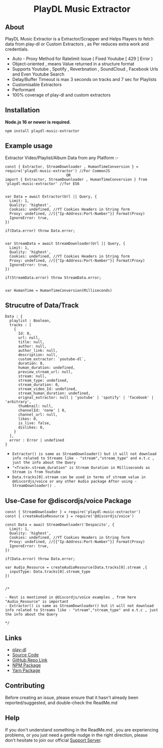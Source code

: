 <div align="center">
  <br />
  <br />
  <p>
<h1>PlayDL Music Extractor</h1>
  </p>
</div>

## About

PlayDL Music Extractor is a Extractor/Scrapper and Helps Players to fetch data from play-dl or Custom Extractors , as Per reduces extra work and credentials.

- Auto - Proxy Method for Ratelimit Issue ( Fixed Youtube [ 429 ] Error )
- Object-oriented , means Value returned in a structure format
- Supports Youtube , Spotify , Reverbnation , SoundCloud , Facebook Urls and Even Youtube Search
- Delay/Buffer Timeout is max 3 seconds on tracks and 7 sec for Playlists
- Customisable Extractors
- Performant
- 100% coverage of play-dl and custom extractors

## Installation

**Node.js 16 or newer is required.**

```
npm install playdl-music-extractor
```

## Example usage

Extractor Video/Playlist/Album Data from any Platform :-

```
const { Extractor, StreamDownloader , HumanTimeConversion } = require('playdl-music-extractor') //For CommonJS
                            OR
import { Extractor, StreamDownloader , HumanTimeConversion } from 'playdl-music-extractor' //for ES6


var Data = await Extractor(Url || Query, {
  Limit: 1,
  Quality: 'highest',
  Cookies: undefined, //YT Cookies Headers in String form
  Proxy: undefined, //[{"Ip-Address:Port-Number"}] Format(Proxy)
  IgnoreError: true,
})

if(Data.error) throw Data.error;


var StreamData = await StreamDownloader(Url || Query, {
  Limit: 1,
  Quality: 'highest',
  Cookies: undefined, //YT Cookies Headers in String form
  Proxy: undefined, //[{"Ip-Address:Port-Number"}] Format(Proxy)
  IgnoreError: true,
})

if(StreamData.error) throw StreamData.error;


var HumanTime = HumanTimeConversion(Milliseconds)
```

## Strucutre of Data/Track

```
Data : {
  playlist : Boolean,
  tracks : [
    {
      Id: 0,
      url: null,
      title: null,
      author: null,
      author_link: null,
      description: null,
      custom_extractor: `youtube-dl`,
      duration: 0,
      human_duration: undefined,
      preview_stream_url: null,
      stream: null,
      stream_type: undefined,
      stream_duration: 0,
      stream_video_Id: undefined,
      stream_human_duration: undefined,
      orignal_extractor: null | 'youtube' | 'spotify' | 'facebook' | 'arbitrary',
      thumbnail: null,
      channelId: 'none' | 0,
      channel_url: null,
      likes: 0,
      is_live: false,
      dislikes: 0,
    }
  ],
  error : Error | undefined
}
```

- `Extractor() is same as StreamDownloader() but it will not download info related to Streams like - "stream","stream_type" and e.t.c , just the info about the Query`
- `"<Track>.stream_duration" is Stream Duration in Milliseconds as Stream is from Youtube`
- `Data.tracks[0].stream can be used in terms of stream value in @discordjs/voice or any other Audio package After using - StreamDownloader() .`

## Use-Case for @discordjs/voice Package

```
const { StreamDownloader } = require('playdl-music-extractor')
const { createAudioResource } = require('@discordjs/voice')

const Data = await StreamDownloader('Despacito', {
  Limit: 1,
  Quality: 'highest',
  Cookies: undefined, //YT Cookies Headers in String form
  Proxy: undefined, //[{"Ip-Address:Port-Number"}] Format(Proxy)
  IgnoreError: true,
})

if(Data.error) throw Data.error;

var Audio_Resource = createAudioResource(Data.tracks[0].stream ,{
  inputType: Data.tracks[0].stream_type
})


/*

- Rest is mentioned in @discordjs/voice examples , from here "Audio_Resource" is important
- Extractor() is same as StreamDownloader() but it will not download info related to Streams like - "stream","stream_type" and e.t.c , just the info about the Query

*/

```

## Links

- [play-dl](https://www.npmjs.com/package/play-dl)
- [Source Code](https://github.com/SidisLiveYT/playdl-music-extractor.git)
- [GitHub Repo Link](https://github.com/SidisLiveYT/playdl-music-extractor)
- [NPM Package](https://www.npmjs.com/package/playdl-music-extractor)
- [Yarn Package](https://yarn.pm/playdl-music-extractor)

## Contributing

Before creating an issue, please ensure that it hasn't already been reported/suggested, and double-check the ReadMe.md

## Help

If you don't understand something in the ReadMe.md , you are experiencing problems, or you just need a gentle
nudge in the right direction, please don't hesitate to join our official [Support Server](https://discord.gg/MfME24sJ2a).
